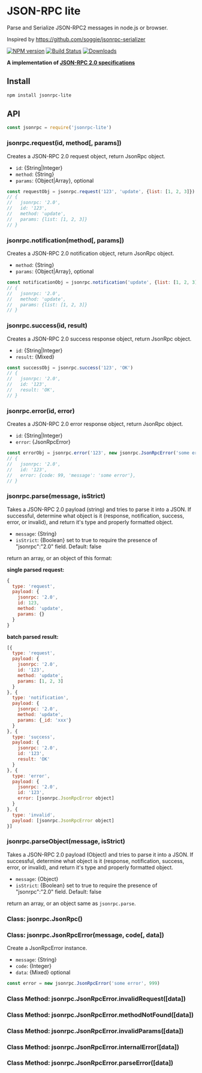 # JSON-RPC lite

Parse and Serialize JSON-RPC2 messages in node.js or browser.

Inspired by https://github.com/soggie/jsonrpc-serializer

[![NPM version][npm-image]][npm-url]
[![Build Status][travis-image]][travis-url]
[![Downloads][downloads-image]][downloads-url]

**A implementation of [JSON-RPC 2.0 specifications](http://jsonrpc.org/specification)**

## Install

```sh
npm install jsonrpc-lite
```

## API

```js
const jsonrpc = require('jsonrpc-lite')
```

### jsonrpc.request(id, method[, params])

Creates a JSON-RPC 2.0 request object, return JsonRpc object.

- `id`: {String|Integer}
- `method`: {String}
- `params`:  {Object|Array}, optional

```js
const requestObj = jsonrpc.request('123', 'update', {list: [1, 2, 3]})
// {
//   jsonrpc: '2.0',
//   id: '123',
//   method: 'update',
//   params: {list: [1, 2, 3]}
// }
```

### jsonrpc.notification(method[, params])

Creates a JSON-RPC 2.0 notification object, return JsonRpc object.

- `method`: {String}
- `params`:  {Object|Array}, optional

```js
const notificationObj = jsonrpc.notification('update', {list: [1, 2, 3]})
// {
//   jsonrpc: '2.0',
//   method: 'update',
//   params: {list: [1, 2, 3]}
// }
```

### jsonrpc.success(id, result)

Creates a JSON-RPC 2.0 success response object, return JsonRpc object.

- `id`: {String|Integer}
- `result`:  {Mixed}

```js
const successObj = jsonrpc.success('123', 'OK')
// {
//   jsonrpc: '2.0',
//   id: '123',
//   result: 'OK',
// }
```

### jsonrpc.error(id, error)

Creates a JSON-RPC 2.0 error response object, return JsonRpc object.

- `id`: {String|Integer}
- `error`: {JsonRpcError}

```js
const errorObj = jsonrpc.error('123', new jsonrpc.JsonRpcError('some error', 99))
// {
//   jsonrpc: '2.0',
//   id: '123',
//   error: {code: 99, 'message': 'some error'},
// }
```

### jsonrpc.parse(message, isStrict)

Takes a JSON-RPC 2.0 payload (string) and tries to parse it into a JSON. If successful, determine what object is it (response, notification, success, error, or invalid), and return it's type and properly formatted object.

- `message`: {String}
- `isStrict`: {Boolean} set to true to require the presence of "jsonrpc":"2.0" field. Default: false 

return an array, or an object of this format:

**single parsed request:**

```js
{
  type: 'request',
  payload: {
    jsonrpc: '2.0',
    id: 123,
    method: 'update',
    params: {}
  }
}
```

**batch parsed result:**

```js
[{
  type: 'request',
  payload: {
    jsonrpc: '2.0',
    id: '123',
    method: 'update',
    params: [1, 2, 3]
  }
}, {
  type: 'notification',
  payload: {
    jsonrpc: '2.0',
    method: 'update',
    params: {_id: 'xxx'}
  }
}, {
  type: 'success',
  payload: {
    jsonrpc: '2.0',
    id: '123',
    result: 'OK'
  }
}, {
  type: 'error',
  payload: {
    jsonrpc: '2.0',
    id: '123',
    error: [jsonrpc.JsonRpcError object]
  }
}, {
  type: 'invalid',
  payload: [jsonrpc.JsonRpcError object]
}]
```

### jsonrpc.parseObject(message, isStrict)

Takes a JSON-RPC 2.0 payload (Object) and tries to parse it into a JSON. If successful, determine what object is it (response, notification, success, error, or invalid), and return it's type and properly formatted object.

- `message`: {Object}
- `isStrict`: {Boolean} set to true to require the presence of "jsonrpc":"2.0" field. Default: false 

return an array, or an object same as `jsonrpc.parse`.

### Class: jsonrpc.JsonRpc()

### Class: jsonrpc.JsonRpcError(message, code[, data])

Create a JsonRpcError instance.

- `message`:  {String}
- `code`:  {Integer}
- `data`: {Mixed} optional

```js
const error = new jsonrpc.JsonRpcError('some error', 999)
```

### Class Method: jsonrpc.JsonRpcError.invalidRequest([data])

### Class Method: jsonrpc.JsonRpcError.methodNotFound([data])

### Class Method: jsonrpc.JsonRpcError.invalidParams([data])

### Class Method: jsonrpc.JsonRpcError.internalError([data])

### Class Method: jsonrpc.JsonRpcError.parseError([data])

[npm-url]: https://npmjs.org/package/jsonrpc-lite
[npm-image]: http://img.shields.io/npm/v/jsonrpc-lite.svg

[travis-url]: https://travis-ci.org/teambition/jsonrpc-lite
[travis-image]: http://img.shields.io/travis/teambition/jsonrpc-lite.svg

[downloads-url]: https://npmjs.org/package/jsonrpc-lite
[downloads-image]: http://img.shields.io/npm/dm/jsonrpc-lite.svg?style=flat-square
